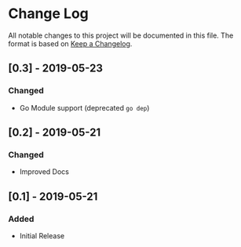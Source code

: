 # Change Log
All notable changes to this project will be documented in this file.
The format is based on [Keep a Changelog](http://keepachangelog.com/).

## [0.3] - 2019-05-23
### Changed
- Go Module support (deprecated `go dep`)

## [0.2] - 2019-05-21
### Changed
- Improved Docs

## [0.1] - 2019-05-21
### Added
- Initial Release
